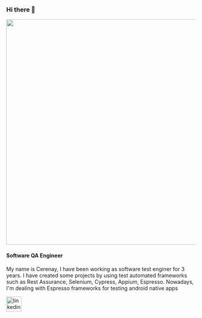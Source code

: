 
### Hi there 👋

<div id="header" align="center">
  <img src="https://media.giphy.com/media/3kPDmoWdBpQPNhCnUG/giphy.gif" width="600"/>
</div>

#### Software QA Engineer
My name is Cerenay, I have been working as software test enginer for 3 years. I have created some projects by using test automated frameworks such as Rest Assurance, Selenium, Cypress, Appium, Espresso. Nowadays, I'm dealing with Espresso frameworks for testing android native apps 



[<img src='https://cdn.jsdelivr.net/npm/simple-icons@3.0.1/icons/linkedin.svg' alt='linkedin' height='40'>](https://www.linkedin.com/in/https://www.linkedin.com/in/cerenaycoskun4//)  

